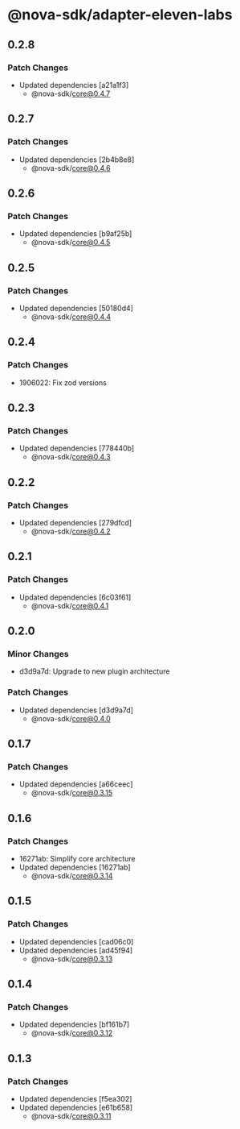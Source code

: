 # @nova-sdk/adapter-eleven-labs

## 0.2.8

### Patch Changes

- Updated dependencies [a21a1f3]
  - @nova-sdk/core@0.4.7

## 0.2.7

### Patch Changes

- Updated dependencies [2b4b8e8]
  - @nova-sdk/core@0.4.6

## 0.2.6

### Patch Changes

- Updated dependencies [b9af25b]
  - @nova-sdk/core@0.4.5

## 0.2.5

### Patch Changes

- Updated dependencies [50180d4]
  - @nova-sdk/core@0.4.4

## 0.2.4

### Patch Changes

- 1906022: Fix zod versions

## 0.2.3

### Patch Changes

- Updated dependencies [778440b]
  - @nova-sdk/core@0.4.3

## 0.2.2

### Patch Changes

- Updated dependencies [279dfcd]
  - @nova-sdk/core@0.4.2

## 0.2.1

### Patch Changes

- Updated dependencies [6c03f61]
  - @nova-sdk/core@0.4.1

## 0.2.0

### Minor Changes

- d3d9a7d: Upgrade to new plugin architecture

### Patch Changes

- Updated dependencies [d3d9a7d]
  - @nova-sdk/core@0.4.0

## 0.1.7

### Patch Changes

- Updated dependencies [a66ceec]
  - @nova-sdk/core@0.3.15

## 0.1.6

### Patch Changes

- 16271ab: Simplify core architecture
- Updated dependencies [16271ab]
  - @nova-sdk/core@0.3.14

## 0.1.5

### Patch Changes

- Updated dependencies [cad06c0]
- Updated dependencies [ad45f94]
  - @nova-sdk/core@0.3.13

## 0.1.4

### Patch Changes

- Updated dependencies [bf161b7]
  - @nova-sdk/core@0.3.12

## 0.1.3

### Patch Changes

- Updated dependencies [f5ea302]
- Updated dependencies [e61b658]
  - @nova-sdk/core@0.3.11
